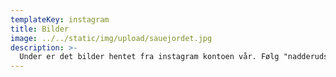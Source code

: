 ```yaml
--- 
templateKey: instagram
title: Bilder
image: ../../static/img/upload/sauejordet.jpg
description: >-
  Under er det bilder hentet fra instagram kontoen vår. Følg "nadderudspeidergruppe" på instagram for å holde deg oppdatert.
---
```

